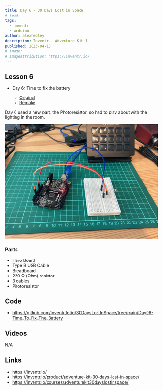```yaml
---
title: Day 6 - 30 Days Lost in Space
# lead:
tags:
  - inventr
  - arduino
author: alexhedley
description: Inventr - Adventure Kit 1
published: 2023-04-10
# image:
# imageattribution: https://inventr.io/
---
```


<!-- # Day 6 - 30 Days Lost in Space - Inventr -->

<?# Markdown ?>
<?!^ "./../includes/posts/inventr-ak1.md" /?>
<?#/ Markdown ?>

## Lesson 6

- Day 6: Time to fix the battery

  - [Original](https://inventr.io/lessons/day-6/)
  - [Remake](https://inventr.io/lessons/day-6-2/)

Day 6 used a new part, the Photoresistor, so had to play about with the lighting in the room.

!["Day 6"](images/inventr/ak1/Day6.jpg "Day 6")

### Parts

- Hero Board
- Type B USB Cable
- Breadboard
- 220 Ω (Ohm) resistor
- 3 cables
- Photoresistor

## Code

- https://github.com/inventrdotio/30DaysLostInSpace/tree/main/Day06-Time_To_Fix_The_Battery

## Videos

N/A

<!-- <iframe width="560" height="315" src="https://www.youtube.com/embed/" title="30 Days Lost in Space - Day 4" frameborder="0" allow="accelerometer; autoplay; clipboard-write; encrypted-media; gyroscope; picture-in-picture; web-share" allowfullscreen></iframe> -->

## Links

- https://inventr.io/
- https://inventr.io/product/adventure-kit-30-days-lost-in-space/
- https://inventr.io/courses/adventurekit30dayslostinspace/
